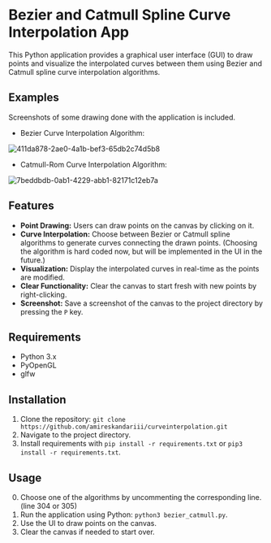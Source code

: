 # Bezier and Catmull Spline Curve Interpolation App

This Python application provides a graphical user interface (GUI) to draw points and visualize the interpolated curves between them using Bezier and Catmull spline curve interpolation algorithms.

## Examples

Screenshots of some drawing done with the application is included.

- Bezier Curve Interpolation Algorithm:

![411da878-2ae0-4a1b-bef3-65db2c74d5b8](https://github.com/amireskandariii/curveinterpolation/assets/129678832/df73f328-7ef3-4c9e-8b07-953783cb3892)

- Catmull-Rom Curve Interpolation Algorithm:

![7beddbdb-0ab1-4229-abb1-82171c12eb7a](https://github.com/amireskandariii/curveinterpolation/assets/129678832/153515ae-9646-4b98-8c2d-f1e28706c48e)

## Features

- **Point Drawing:** Users can draw points on the canvas by clicking on it.
- **Curve Interpolation:** Choose between Bezier or Catmull spline algorithms to generate curves connecting the drawn points. (Choosing the algorithm is hard coded now, but will be implemented in the UI in the future.)
- **Visualization:** Display the interpolated curves in real-time as the points are modified.
- **Clear Functionality:** Clear the canvas to start fresh with new points by right-clicking.
- **Screenshot:** Save a screenshot of the canvas to the project directory by pressing the `P` key.

## Requirements

- Python 3.x
- PyOpenGL
- glfw

## Installation

1. Clone the repository: `git clone https://github.com/amireskandariii/curveinterpolation.git`
2. Navigate to the project directory.
3. Install requirements with `pip install -r requirements.txt` or `pip3 install -r requirements.txt`.

## Usage
0. Choose one of the algorithms by uncommenting the corresponding line. (line 304 or 305)
1. Run the application using Python: `python3 bezier_catmull.py`.
2. Use the UI to draw points on the canvas.
3. Clear the canvas if needed to start over.




